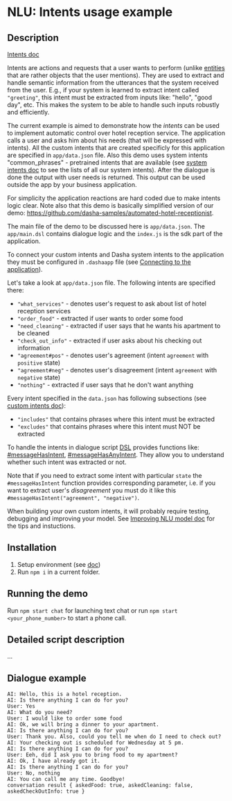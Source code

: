 # NLU: Intents usage example

## Description

[Intents doc](https://docs.dasha.ai/en-us/default/natural-language-understanding/custom-intents)

Intents are actions and requests that a user wants to perform (unlike [entities](https://docs.dasha.ai/en-us/default/natural-language-understanding/custom-entities) that are rather objects that the user mentions). 
They are used to extract and handle semantic information from the utterances that the system received from the user. 
E.g., if your system is learned to extract intent called `"greeting"`, this intent must be extracted from inputs like: "hello", "good day", etc. 
This makes the system to be able to handle such inputs robustly and efficiently.

The current example is aimed to demonstrate how the *intents* can be used to implement automatic control over hotel reception service. 
The application calls a user and asks him about his needs (that will be expressed with intents). 
All the custom intents that are created specificly for this application are specified in `app/data.json` file. 
Also this demo uses system intents "common_phrases" - pretrained intents that are available (see [system intents doc](https://docs.dasha.ai/en-us/default/natural-language-understanding/system-intents) to see the lists of all our system intents). 
After the dialogue is done the output with user needs is returned. 
This output can be used outside the app by your business application.

For simplicity the application reactions are hard coded due to make intents logic clear. 
Note also that this demo is basically simplified version of our demo: https://github.com/dasha-samples/automated-hotel-receptionist.

The main file of the demo to be discussed here is `app/data.json`. 
The `app/main.dsl` contains dialogue logic and the `index.js` is the sdk part of the application.

To connect your custom intents and Dasha system intents to the application they must be configured in `.dashaapp` file (see [Connecting to the application](https://docs.dasha.ai/en-us/default/natural-language-understanding/connecting-to-the-application)).

Let's take a look at `app/data.json` file. 
The following intents are specified there:
- `"what_services"` - denotes user's request to ask about list of hotel reception services
- `"order_food"` - extracted if user wants to order some food
- `"need_cleaning"` - extracted if user says that he wants his apartment to be cleaned
- `"check_out_info"` - extracted if user asks about his checking out information
- `"agreement#pos"` - denotes user's agreement (intent `agreement` with `positive` state)
- `"agreement#neg"` - denotes user's disagreement (intent `agreement` with `negative` state)
- `"nothing"` - extracted if user says that he don't want anything

Every intent specified in the `data.json` has following subsections (see [custom intents doc](https://docs.dasha.ai/en-us/default/natural-language-understanding/custom-intents)):
- `"includes"` that contains phrases where this intent must be extracted
- `"excludes"` that contains phrases where this intent must NOT be extracted

To handle the intents in dialogue script [DSL](https://docs.dasha.ai/en-us/default/dasha-script-language/) provides functions like: [#messageHasIntent](https://docs.dasha.ai/en-us/default/dasha-script-language/built-in-functions/#messagehasintent), [#messageHasAnyIntent](https://docs.dasha.ai/en-us/default/dasha-script-language/built-in-functions/#messagehasanyintent). 
They allow you to understand whether such intent was extracted or not.

Note that if you need to extract some intent with particular `state` the `#messageHasIntent` function provides corresponding parameter, i.e. if you want to extract user's *disagreement* you must do it like this `#messageHasIntent("agreement", "negative")`.

When building your own custom intents, it will probably require testing, debugging and improving your model. See [Improving NLU model doc](https://docs.dasha.ai/en-us/default/natural-language-understanding/improving-models) for the tips and instuctions.

## Installation

1. Setup environment (see [doc](https://docs.dasha.ai/en-us/default/setup-enviroment/))
1. Run `npm i` in a current folder.

## Running the demo

Run `npm start chat` for launching text chat or run `npm start <your_phone_number>` to start a phone call.


## Detailed script description

...

## Dialogue example

```
AI: Hello, this is a hotel reception.
AI: Is there anything I can do for you?
User: Yes
AI: What do you need?
User: I would like to order some food
AI: Ok, we will bring a dinner to your apartment.
AI: Is there anything I can do for you?
User: Thank you. Also, could you tell me when do I need to check out?
AI: Your checking out is scheduled for Wednesday at 5 pm.
AI: Is there anything I can do for you?
User: Eeh, did I ask you to bring food to my apartment?
AI: Ok, I have already got it.
AI: Is there anything I can do for you?
User: No, nothing
AI: You can call me any time. Goodbye!
conversation result { askedFood: true, askedCleaning: false, askedCheckOutInfo: true }
```
